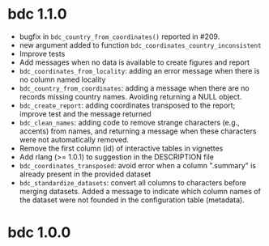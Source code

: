 # bdc 1.1.0

-   bugfix in `bdc_country_from_coordinates()` reported in #209.
-   new argument added to function `bdc_coordinates_country_inconsistent`
-   Improve tests
-   Add messages when no data is available to create figures and report
-   `bdc_coordinates_from_locality`: adding an error message when there is no column named locality
-   `bdc_country_from_coordinates`: adding a message when there are no records missing country names. Avoiding returning a NULL object.
-   `bdc_create_report`: adding coordinates transposed to the report; improve test and the message returned
-   `bdc_clean_names`: adding code to remove strange characters (e.g., accents) from names, and returning a message when these characters were not automatically removed.
-   Remove the first column (id) of interactive tables in vignettes
-   Add rlang (\>= 1.0.1) to suggestion in the DESCRIPTION file
-   `bdc_coordinates_transposed`: avoid error when a column ".summary" is already present in the provided dataset
-   `bdc_standardize_datasets`: convert all columns to characters before merging datasets. Added a message to indicate which column names of the dataset were not founded in the configuration table (metadata).

# bdc 1.0.0
